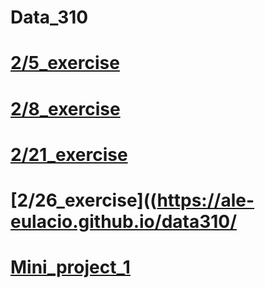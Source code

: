 # Data_310
# [2/5_exercise](https://ale-eulacio.github.io/data310/2_5_responses)
# [2/8_exercise](https://ale-eulacio.github.io/data310/2_8_responses)
# [2/21_exercise](https://ale-eulacio.github.io/data310/2_21_responses)
# [2/26_exercise]((https://ale-eulacio.github.io/data310/
# [Mini_project_1](https://ale-eulacio.github.io/data310/miniproject_1)



